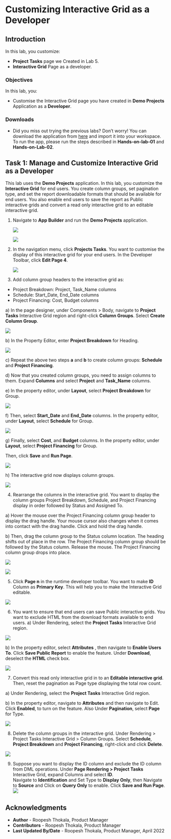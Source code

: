 # Customizing Interactive Grid as a Developer
<!--# Create the shopping cart page -->
## Introduction

In this lab, you customize:
  - **Project Tasks** page we Created in Lab 5.
  - **Interactive Grid** Page as a developer.

<!--
Customers will be able to:
- Review the items in the shopping cart
- Edit the quantity of the items
- Remove an item
- Clear the shopping cart
- Proceed to checkout

Estimated Time: 20 minutes

Watch the video below for a quick walk through of the lab.

[](youtube:Cvl9xMAqnm8)
-->
### Objectives
In this lab, you:
- Customise the Interactive Grid page you have created in **Demo Projects** Application as a **Developer**.

### Downloads

- Did you miss out trying the previous labs? Don’t worry! You can download the application from [here](files/demo-projects2.sql) and import it into your workspace. To run the app, please run the steps described in **Hands-on-lab-01** and **Hands-on-Lab-02**.


## Task 1: Manage and Customize Interactive Grid as a Developer
This lab uses the **Demo Projects** application. In this lab, you customize the **Interactive Grid** for end users. You create column groups, set pagination type, and set the report downloadable formats that should be available for end users. You also enable end users to save the report as Public interactive grids and convert a read only interactive grid to an editable interactive grid.

1. Navigate to **App Builder** and run the **Demo Projects** application.

    ![](./images/select-demo-projects-app11.png " ")

    ![](./images/run-demo-projects-app11.png " ")

2. In the navigation menu, click **Projects Tasks**. You want to customise the display of this interactive grid for your end users. In the Developer Toolbar, click **Edit Page 4**.

    ![](./images/click-page11.png " ")

3. Add column group headers to the interactive grid as:
  - Project Breakdown: Project, Task_Name columns
  - Schedule: Start\_Date, End\_Date columns
  - Project Financing: Cost, Budget columns  

  a) In the page designer, under Components > Body, navigate to **Project Tasks** Interactive Grid region and right-click **Column Groups**. Select **Create Column Group**.

 ![](./images/create-column-group11.png " ")

  b) In the Property Editor, enter **Project Breakdown** for Heading.

 ![](./images/create-column-group1.png " ")

  c) Repeat the above two steps **a** and **b** to create column groups: **Schedule** and **Project Financing**.

  d) Now that you created column groups, you need to assign columns to them. Expand **Columns** and select **Project** and **Task_Name** columns.

  e) In the property editor, under **Layout**, select **Project Breakdown** for Group.

  ![](./images/select-project-breakdown11.png " ")

  f) Then, select **Start_Date** and **End_Date** columns. In the property editor, under **Layout**, select **Schedule** for Group.

  ![](./images/select-schedule-group11.png " ")

  g) Finally, select **Cost**, and **Budget** columns. In the property editor, under **Layout**, select **Project Financing** for Group.

  Then, click **Save** and **Run Page**.

  ![](./images/select-financing-group11.png " ")

  h) The interactive grid now displays column groups.

  ![](./images/display-groups11.png " ")

4. Rearrange the columns in the interactive grid. You want to display the column groups Project Breakdown, Schedule, and Project Financing display in order followed by Status and Assigned To.

  a) Hover the mouse over the Project Financing column group header to display the drag handle. Your mouse cursor also changes when it comes into contact with the drag handle. Click and hold the drag handle.

  b) Then, drag the column group to the Status column location. The heading shifts out of place in the row. The Project Financing column group should be followed by the Status column. Release the mouse. The Project Financing column group drops into place.

  ![](./images/rearrange-column11.png " ")

  ![](./images/rearrange-column12.png " ")

5. Click **Page n** in the runtime developer toolbar. You want to make **ID** Column as **Primary Key**. This will help you to make the Interactive Grid editable.

  ![](./images/define-primary-key.png " ")

6. You want to ensure that end users can save Public interactive grids. You want to exclude HTML from the download formats available to end users.
  a) Under Rendering, select the **Project Tasks** Interactive Grid region.

  ![](./images/select-project-tasks11.png " ")

  b) In the property editor, select **Attributes** , then navigate to **Enable Users To**. Click **Save Public Report** to enable the feature. Under **Download**, deselect the **HTML** check box.

  ![](./images/enbale-public-reports11.png " ")

7. Convert this read only interactive grid in to an **Editable interactive grid**. Then, reset the pagination as Page type displaying the total row count.  

  a) Under Rendering, select the **Project Tasks** Interactive Grid region.

  b) In the property editor, navigate to **Attributes** and then navigate to Edit. Click **Enabled**, to turn on the feature.
  Also Under **Pagination**, select **Page** for Type.

  ![](./images/edit-enabled11.png " ")

8.  Delete the column groups in the interactive grid. Under Rendering > Project Tasks Interactive Grid > Column Groups. Select **Schedule**, **Project Breakdown** and **Project Financing**, right-click and click **Delete**.

![](./images/delete-column-group11.png " ")

9. Suppose you want to display the ID column and exclude the ID column from DML operations. Under **Page Rendering > Project Tasks** Interactive Grid, expand Columns and select **ID**.    
Navigate to **Identification** and Set Type to **Display Only**, then Navigate to **Source** and Click on **Query Only** to enable.
Click **Save and Run Page**.
![](./images/set-id-col-attributes11.png " ")


## **Acknowledgments**

- **Author** - Roopesh Thokala, Product Manager
- **Contributors** - Roopesh Thokala, Product Manager
- **Last Updated By/Date** - Roopesh Thokala, Product Manager, April 2022
